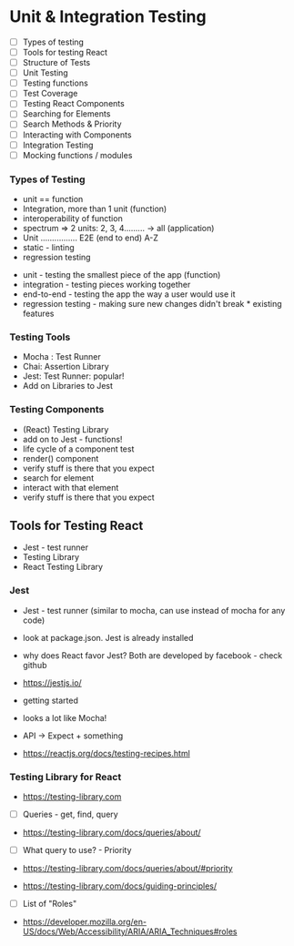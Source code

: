 # Unit & Integration Testing

- [ ] Types of testing
- [ ] Tools for testing React
- [ ] Structure of Tests
- [ ] Unit Testing
- [ ] Testing functions
- [ ] Test Coverage
- [ ] Testing React Components
- [ ] Searching for Elements
- [ ] Search Methods & Priority
- [ ] Interacting with Components
- [ ] Integration Testing
- [ ] Mocking functions / modules

### Types of Testing
 - unit == function
 - Integration, more than 1 unit (function)
 - interoperability of function
 - spectrum => 2 units:  2, 3, 4......... -> all (application)
 - Unit ................ E2E (end to end) A-Z
 - static - linting
 - regression testing

* unit - testing the smallest piece of the app (function)
* integration - testing pieces working together
* end-to-end - testing the app the way a user would use it
* regression testing - making sure new changes didn't break * existing features

 ### Testing Tools
 - Mocha : Test Runner
 - Chai: Assertion Library
 - Jest:  Test Runner: popular!
 - Add on Libraries to Jest

 ### Testing Components
 - (React) Testing Library
 - add on to Jest - functions!
 - life cycle of a component test
  - render() component
  - verify stuff is there that you expect
  - search for element
  - interact with that element
  - verify stuff is there that you expect




## Tools for Testing React
- Jest - test runner
- Testing Library
- React Testing Library

### Jest

* Jest - test runner (similar to mocha, can use instead of mocha for any code)
 - look at package.json. Jest is already installed
 - why does React favor Jest?  Both are developed  by facebook - check github
 - https://jestjs.io/
 - getting started
 - looks a lot like Mocha!
 - API -> Expect + something

-  https://reactjs.org/docs/testing-recipes.html

### Testing Library for React

- https://testing-library.com

- [ ] Queries - get, find, query
- https://testing-library.com/docs/queries/about/

- [ ] What query to use? - Priority
- https://testing-library.com/docs/queries/about/#priority


- https://testing-library.com/docs/guiding-principles/

- [ ] List of "Roles"
- https://developer.mozilla.org/en-US/docs/Web/Accessibility/ARIA/ARIA_Techniques#roles
